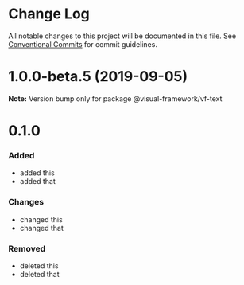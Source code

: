 # Change Log

All notable changes to this project will be documented in this file.
See [Conventional Commits](https://conventionalcommits.org) for commit guidelines.

# 1.0.0-beta.5 (2019-09-05)

**Note:** Version bump only for package @visual-framework/vf-text





# 0.1.0

### Added
- added this
- added that

### Changes

- changed this
- changed that

### Removed

- deleted this
- deleted that
